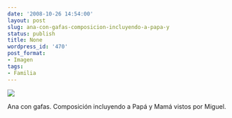 ```yaml
---
date: '2008-10-26 14:54:00'
layout: post
slug: ana-con-gafas-composicion-incluyendo-a-papa-y
status: publish
title: None
wordpress_id: '470'
post_format:
- Imagen
tags:
- Familia
---
```


![](http://jjdenis.files.wordpress.com/2012/04/fd9udze4sfjaeayfzlbmj0gdo1_r1_1280.png)

Ana con gafas. Composición incluyendo a Papá y Mamá vistos por Miguel.
